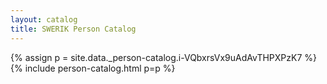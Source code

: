 ```yaml
---
layout: catalog
title: SWERIK Person Catalog
---
```

{% assign p = site.data._person-catalog.i-VQbxrsVx9uAdAvTHPXPzK7 %}
{% include person-catalog.html p=p %}

